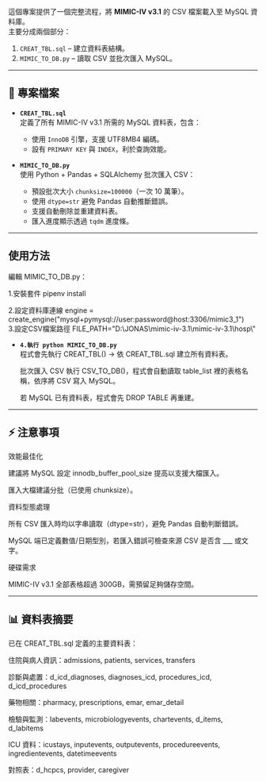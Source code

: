 這個專案提供了一個完整流程，將 **MIMIC-IV v3.1** 的 CSV 檔案載入至 MySQL 資料庫。  
主要分成兩個部分：
1. `CREAT_TBL.sql` – 建立資料表結構。
2. `MIMIC_TO_DB.py` – 讀取 CSV 並批次匯入 MySQL。

---

## 📂 專案檔案

- **`CREAT_TBL.sql`**  
  定義了所有 MIMIC-IV v3.1 所需的 MySQL 資料表，包含：
  - 使用 `InnoDB` 引擎，支援 UTF8MB4 編碼。
  - 設有 `PRIMARY KEY` 與 `INDEX`，利於查詢效能。

- **`MIMIC_TO_DB.py`**  
  使用 Python + Pandas + SQLAlchemy 批次匯入 CSV：
  - 預設批次大小 `chunksize=100000`（一次 10 萬筆）。
  - 使用 `dtype=str` 避免 Pandas 自動推斷錯誤。
  - 支援自動刪除並重建資料表。
  - 匯入進度顯示透過 `tqdm` 進度條。

---



##  使用方法
編輯 MIMIC_TO_DB.py：

1.安裝套件 pipenv install

2.設定資料庫連線
engine = create_engine("mysql+pymysql://user:password@host:3306/mimic3_1")  
3.設定CSV檔案路徑
FILE_PATH="D:\\JONAS\\mimic-iv-3.1\\mimic-iv-3.1\\hosp\\"  

- **`4.執行 python MIMIC_TO_DB.py`**   
  程式會先執行 CREAT_TBL() → 依 CREAT_TBL.sql 建立所有資料表。

  批次匯入 CSV
  執行 CSV_TO_DB()，程式會自動讀取 table_list 裡的表格名稱，依序將 CSV 寫入 MySQL。

  若 MySQL 已有資料表，程式會先 DROP TABLE 再重建。

---

##  ⚡ 注意事項
效能最佳化

建議將 MySQL 設定 innodb_buffer_pool_size 提高以支援大檔匯入。

匯入大檔建議分批（已使用 chunksize）。

資料型態處理

所有 CSV 匯入時均以字串讀取（dtype=str），避免 Pandas 自動判斷錯誤。

MySQL 端已定義數值/日期型別，若匯入錯誤可檢查來源 CSV 是否含 ___ 或文字。

硬碟需求

MIMIC-IV v3.1 全部表格超過 300GB，需預留足夠儲存空間。

---

##  📊 資料表摘要
已在 CREAT_TBL.sql 定義的主要資料表：

住院與病人資訊：admissions, patients, services, transfers

診斷與處置：d_icd_diagnoses, diagnoses_icd, procedures_icd, d_icd_procedures

藥物相關：pharmacy, prescriptions, emar, emar_detail

檢驗與監測：labevents, microbiologyevents, chartevents, d_items, d_labitems

ICU 資料：icustays, inputevents, outputevents, procedureevents, ingredientevents, datetimeevents

對照表：d_hcpcs, provider, caregiver
